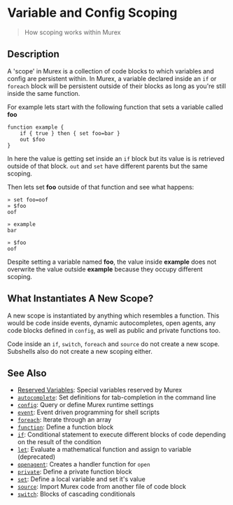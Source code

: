 # Variable and Config Scoping

> How scoping works within Murex

## Description

A 'scope' in Murex is a collection of code blocks to which variables and
config are persistent within. In Murex, a variable declared inside an `if` or
`foreach` block will be persistent outside of their blocks as long as you're
still inside the same function.

For example lets start with the following function that sets a variable called
**foo**

```
function example {
    if { true } then { set foo=bar }
    out $foo
}
```

In here the value is getting set inside an `if` block but its value is is
retrieved outside of that block. `out` and `set` have different parents but
the same scoping.

Then lets set **foo** outside of that function and see what happens:

```
» set foo=oof
» $foo
oof

» example
bar

» $foo
oof
```

Despite setting a variable named **foo**, the value inside **example** does not
overwrite the value outside **example** because they occupy different scoping.

## What Instantiates A New Scope?

A new scope is instantiated by anything which resembles a function. This would
be code inside events, dynamic autocompletes, open agents, any code blocks
defined in `config`, as well as public and private functions too.

Code inside an `if`, `switch`, `foreach` and `source` do not create a new
scope. Subshells also do not create a new scoping either.

## See Also

* [Reserved Variables](../user-guide/reserved-vars.md):
  Special variables reserved by Murex
* [`autocomplete`](../commands/autocomplete.md):
  Set definitions for tab-completion in the command line
* [`config`](../commands/config.md):
  Query or define Murex runtime settings
* [`event`](../commands/event.md):
  Event driven programming for shell scripts
* [`foreach`](../commands/foreach.md):
  Iterate through an array
* [`function`](../commands/function.md):
  Define a function block
* [`if`](../commands/if.md):
  Conditional statement to execute different blocks of code depending on the result of the condition
* [`let`](../commands/let.md):
  Evaluate a mathematical function and assign to variable (deprecated)
* [`openagent`](../commands/openagent.md):
  Creates a handler function for `open`
* [`private`](../commands/private.md):
  Define a private function block
* [`set`](../commands/set.md):
  Define a local variable and set it's value
* [`source`](../commands/source.md):
  Import Murex code from another file of code block
* [`switch`](../commands/switch.md):
  Blocks of cascading conditionals